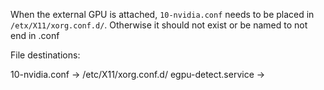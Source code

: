 When the external GPU is attached, `10-nvidia.conf` needs to be placed in `/etx/X11/xorg.conf.d/`. Otherwise it should not exist or be named to not end in .conf

File destinations:

10-nvidia.conf -> /etc/X11/xorg.conf.d/
egpu-detect.service -> 
